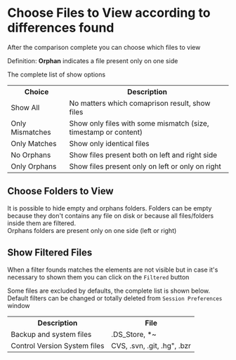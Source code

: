 # Choose Files to View according to differences found

After the comparison complete you can choose which files to view

Definition: **Orphan** indicates a file present only on one side

The complete list of show options

<table class="bordered">
<tr>
<th>Choice</th>
<th>Description</th>
</tr>
<tr>
<td>Show All</td>
<td>No matters which comaprison result, show files</td>
</tr>
<tr>
<td>Only Mismatches</td>
<td>Show only files with some mismatch (size, timestamp or content)</td>
</tr>
<tr>
<td>Only Matches</td>
<td>Show only identical files</td>
</tr>
<tr>
<td>No Orphans</td>
<td>Show files present both on left and right side</td>
</tr>
<tr>
<td>Only Orphans</td>
<td>Show files present only on left or only on right</td>
</tr>
</table>

## Choose Folders to View

It is possible to hide empty and orphans folders.
Folders can be empty because they don't contains any file on disk or because all files/folders inside them are filtered.  
Orphans folders are present only on one side (left or right)

## Show Filtered Files

When a filter founds matches the elements are not visible but in case it's necessary to shown them you can click on the `Filtered` button

Some files are excluded by defaults, the complete list is shown below.  
Default filters can be changed or totally deleted from `Session Preferences` window

<table class="bordered">
<tr>
<th>Description</th>
<th>File</th>
</tr>
<tr>
<td>Backup and system files</td>
<td>.DS_Store, *~</td>
</tr>
<tr>
<td>Control Version System files </td>
<td>CVS, .svn, .git, .hg", .bzr</td>
</tr>
</table>
